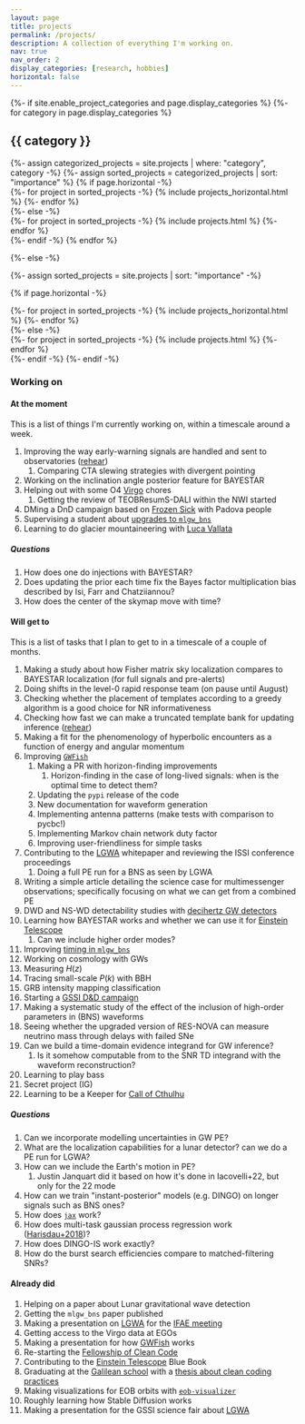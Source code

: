 ```yaml
---
layout: page
title: projects
permalink: /projects/
description: A collection of everything I'm working on.
nav: true
nav_order: 2
display_categories: [research, hobbies]
horizontal: false
---
```


<!-- pages/projects.md -->
<div class="projects">
{%- if site.enable_project_categories and page.display_categories %}
  <!-- Display categorized projects -->
  {%- for category in page.display_categories %}
  <h2 class="category">{{ category }}</h2>
  {%- assign categorized_projects = site.projects | where: "category", category -%}
  {%- assign sorted_projects = categorized_projects | sort: "importance" %}
  <!-- Generate cards for each project -->
  {% if page.horizontal -%}
  <div class="container">
    <div class="row row-cols-2">
    {%- for project in sorted_projects -%}
      {% include projects_horizontal.html %}
    {%- endfor %}
    </div>
  </div>
  {%- else -%}
  <div class="grid">
    {%- for project in sorted_projects -%}
      {% include projects.html %}
    {%- endfor %}
  </div>
  {%- endif -%}
  {% endfor %}

{%- else -%}
<!-- Display projects without categories -->
  {%- assign sorted_projects = site.projects | sort: "importance" -%}
  <!-- Generate cards for each project -->
  {% if page.horizontal -%}
  <div class="container">
    <div class="row row-cols-2">
    {%- for project in sorted_projects -%}
      {% include projects_horizontal.html %}
    {%- endfor %}
    </div>
  </div>
  {%- else -%}
  <div class="grid">
    {%- for project in sorted_projects -%}
      {% include projects.html %}
    {%- endfor %}
  </div>
  {%- endif -%}
{%- endif -%}
</div>

### Working on 

#### At the moment

This is a list of things I'm currently working on, within a timescale around a week.

1. Improving the way early-warning signals are handled and sent to observatories ([rehear](rehear))
    1. Comparing CTA slewing strategies with divergent pointing
1. Working on the inclination angle posterior feature for BAYESTAR
1. Helping out with some O4 [Virgo](Virgo) chores
    1. Getting the review of TEOBResumS-DALI within the NWI started
1. DMing a DnD campaign based on [Frozen Sick](https://www.dndbeyond.com/sources/wa/frozen-sick#FrozenSick) with Padova people
1. Supervising a student about [upgrades to `mlgw_bns`](https://github.com/jacopok/mlgw_bns/issues/8)
1. Learning to do glacier mountaineering with [Luca Vallata](https://www.samatari.it/)

##### Questions

1. How does one do injections with BAYESTAR?
1. Does updating the prior each time fix the Bayes factor multiplication bias described by Isi, Farr and Chatziiannou?
1. How does the center of the skymap move with time?

#### Will get to

This is a list of tasks that I plan to get to in a timescale of a couple of months.

1. Making a study about how Fisher matrix sky localization compares to BAYESTAR localization (for full signals and pre-alerts)
1. Doing shifts in the level-0 rapid response team (on pause until August)
1. Checking whether the placement of templates according to a greedy algorithm is a good choice for NR informativeness
1. Checking how fast we can make a truncated template bank for updating inference ([rehear](../projects/rehear))
1. Making a fit for the phenomenology of hyperbolic encounters as a function of energy and angular momentum
1. Improving [`GWFish`](https://github.com/janosch314/GWFish)
    1. Making a PR with horizon-finding improvements
        1. Horizon-finding in the case of long-lived signals: when is the optimal time to detect them?
    1. Updating the `pypi` release of the code
    1. New documentation for waveform generation
    1. Implementing antenna patterns (make tests with comparison to pycbc!)
    1. Implementing Markov chain network duty factor
    1. Improving user-friendliness for simple tasks
1. Contributing to the [LGWA](LGWA) whitepaper and reviewing the ISSI conference proceedings
    1. Doing a full PE run for a BNS as seen by LGWA
1. Writing a simple article detailing the science case for multimessenger observations; 
  specifically focusing on what we can get from a combined PE
1. DWD and NS-WD detectability studies with [decihertz GW detectors](LGWA)
1. Learning how BAYESTAR works and whether we can use it for [Einstein Telescope](ET)
    1. Can we include higher order modes?
1. Improving [timing in `mlgw_bns`](https://github.com/jacopok/mlgw_bns/issues/47)
1. Working on cosmology with GWs
  1. Measuring $H(z)$
  1. Tracing small-scale $P(k)$ with BBH
1. GRB intensity mapping classification
1. Starting a [GSSI D&D campaign](DnD)
1. Making a systematic study of the effect of the inclusion of high-order parameters 
  in (BNS) waveforms
1. Seeing whether the upgraded version of RES-NOVA can measure neutrino mass through delays with failed SNe
1. Can we build a time-domain evidence integrand for GW inference?
    1. Is it somehow computable from to the SNR TD integrand with the waveform reconstruction?
1. Learning to play bass
1. Secret project (IG)
1. Learning to be a Keeper for [Call of Cthulhu](CoC)

##### Questions

1. Can we incorporate modelling uncertainties in GW PE?
  1. What are the localization capabilities for a lunar detector? can we do a PE run for LGWA?
1. How can we include the Earth's motion in PE?
    1. Justin Janquart did it based on how it's done in Iacovelli+22, but only for the 22 mode
1. How can we train "instant-posterior" models (e.g. DINGO) on longer signals
  such as BNS ones?
1. How does [`jax`](https://jax.readthedocs.io/en/latest/notebooks/quickstart.html) work?
1. How does multi-task gaussian process regression work ([Harisdau+2018](http://arxiv.org/abs/1805.03595))?
1. How does DINGO-IS work exactly?
1. How do the burst search efficiencies compare to matched-filtering SNRs?

#### Already did

1. Helping on a paper about Lunar gravitational wave detection
1. Getting the `mlgw_bns` paper published
1. Making a presentation on [LGWA](LGWA) for the [IFAE meeting](https://agenda.infn.it/event/34702/)
1. Getting access to the Virgo data at EGOs
1. Making a presentation for how [GWFish](https://github.com/janosch314/GWFish) works
1. Re-starting the [Fellowship of Clean Code](FoCC)
1. Contributing to the [Einstein Telescope](ET) Blue Book
1. Graduating at the [Galilean school](http://www.unipd-scuolagalileiana.it/) with a [thesis about clean coding practices](https://github.com/jacopok/clean-coding-thesis)
1. Making visualizations for EOB orbits with [`eob-visualizer`](https://github.com/jacopok/eob-visualizer)
1. Roughly learning how Stable Diffusion works
1. Making a presentation for the GSSI science fair about [LGWA](LGWA)
